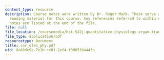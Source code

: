 ```yaml
---
content_type: resource
description: Course notes were written by Dr. Roger Mark. These serve as the primary
  reading material for this course. Any references referred to within each set of
  notes are listed at the end of the file.
file: null
file_location: /coursemedia/hst-542j-quantitative-physiology-organ-transport-systems-spring-2004/8a80de9e7e1bce012ef4f3905394443a_car_elec_phy.pdf
file_type: application/pdf
resourcetype: Document
title: car_elec_phy.pdf
uid: 8a80de9e-7e1b-ce01-2ef4-f3905394443a
---
```

